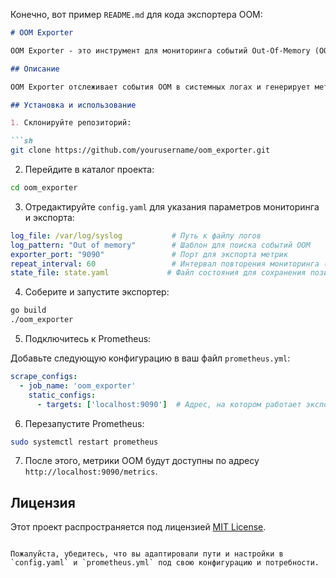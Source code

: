 Конечно, вот пример `README.md` для кода экспортера OOM:

```markdown
# OOM Exporter

OOM Exporter - это инструмент для мониторинга событий Out-Of-Memory (OOM) в системных логах и экспортирования метрик в формате, понимаемом Prometheus.

## Описание

OOM Exporter отслеживает события OOM в системных логах и генерирует метрики Prometheus для последующего мониторинга и анализа. Этот инструмент решает проблему отслеживания событий исчерпания памяти в реальном времени и предоставляет метрики для агрегированной статистики.

## Установка и использование

1. Склонируйте репозиторий:

```sh
git clone https://github.com/yourusername/oom_exporter.git
```

2. Перейдите в каталог проекта:

```sh
cd oom_exporter
```

3. Отредактируйте `config.yaml` для указания параметров мониторинга и экспорта:

```yaml
log_file: /var/log/syslog           # Путь к файлу логов
log_pattern: "Out of memory"        # Шаблон для поиска событий OOM
exporter_port: "9090"               # Порт для экспорта метрик
repeat_interval: 60                 # Интервал повторения мониторинга (секунды)
state_file: state.yaml             # Файл состояния для сохранения позиции чтения
```

4. Соберите и запустите экспортер:

```sh
go build
./oom_exporter
```

5. Подключитесь к Prometheus:

Добавьте следующую конфигурацию в ваш файл `prometheus.yml`:

```yaml
scrape_configs:
  - job_name: 'oom_exporter'
    static_configs:
      - targets: ['localhost:9090']  # Адрес, на котором работает экспортер
```

6. Перезапустите Prometheus:

```sh
sudo systemctl restart prometheus
```

7. После этого, метрики OOM будут доступны по адресу `http://localhost:9090/metrics`.

## Лицензия

Этот проект распространяется под лицензией [MIT License](LICENSE).

```

Пожалуйста, убедитесь, что вы адаптировали пути и настройки в `config.yaml` и `prometheus.yml` под свою конфигурацию и потребности.
